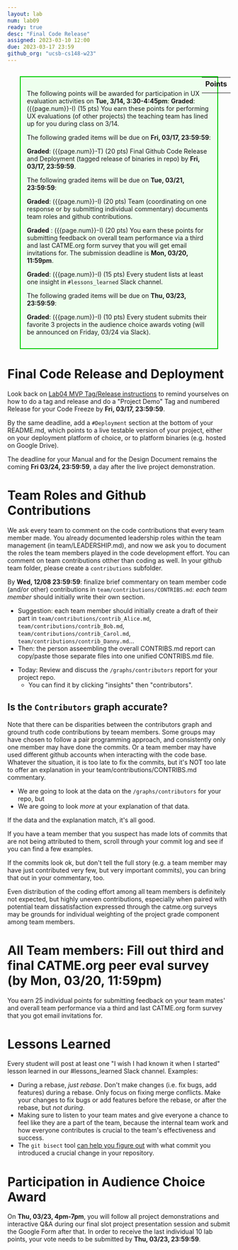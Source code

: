```yaml
---
layout: lab
num: lab09
ready: true
desc: "Final Code Release"
assigned: 2023-03-10 12:00
due: 2023-03-17 23:59
github_org: "ucsb-cs148-w23"
---
```


<style>
div.grade { margin: 2em; padding: 1em; border: 2px solid #0c0; background-color: #efe; }   
</style>

<div style="float:right; width: auto;">

<table style="margin-top:1em;">
<tr>
   <th>Points</th>
</tr>
<tr>
   <td class="pointCount"></td>
</tr>
</table>

</div>

<div class="grade" markdown="1">

The following points will be awarded for participation in UX evaluation activities on **Tue, 3/14, 3:30-4:45pm**:
**Graded**: ({{page.num}}-I) (15 pts) You earn these points for performing UX evaluations (of other projects) the teaching team has lined up for you during class on 3/14.   

The following graded items will be due on **Fri, 03/17, 23:59:59**: 

**Graded**: ({{page.num}}-T) (20 pts) Final Github Code Release and Deployment (tagged release of binaries in repo) by **Fri, 03/17, 23:59:59**.


The following graded items will be due on **Tue, 03/21, 23:59:59**: 

**Graded**: ({{page.num}}-I) (20 pts) Team (coordinating on one response or by submitting individual commentary) documents team roles and github contributions.

**Graded** : ({{page.num}}-I) (20 pts) You earn these points for submitting feedback on overall team performance via a third and last CATME.org form survey that you will get email invitations for. The submission deadline is **Mon, 03/20, 11:59pm**.

**Graded**: ({{page.num}}-I) (15 pts) Every student lists at least one insight in `#lessons_learned` Slack channel.

The following graded items will be due on **Thu, 03/23, 23:59:59**: 

**Graded**: ({{page.num}}-I) (10 pts) Every student submits their favorite 3 projects in the audience choice awards voting (will be announced on Friday, 03/24 via Slack). 

</div>



# Final Code Release and Deployment

Look back on [Lab04 MVP Tag/Release instructions](https://ucsb-cs148.github.io/w23/lab/lab04/) to remind yourselves on how to do a tag and release and do a "Project Demo" Tag and numbered Release for your Code Freeze by **Fri, 03/17, 23:59:59**.

By the same deadline, add a `#Deployment` section at the bottom of your README.md, which points to a live testable version of your project, either on your deployment platform of choice, or to platform binaries (e.g. hosted on Google Drive). 

The deadline for your Manual and for the Design Document remains the coming **Fri 03/24, 23:59:59**, a day after the live project demonstration.

# Team Roles and Github Contributions

We ask every team to comment on the code contributions that every team member made. You already documented leadership roles within the team management (in team/LEADERSHIP.md), and now we ask you to document the roles the team members played in the code development effort. You can comment on team contributions otther than coding as well. In your github team folder, please create a `contributions` subfolder. 

By **Wed, 12/08 23:59:59**: finalize brief commentary on team member code (and/or other) contributions in `team/contributions/CONTRIBS.md`: 
*each team member* should initially write their own section.    
  - Suggestion: each team member should initially create a draft of their part in `team/contributions/contrib_Alice.md`, `team/contributions/contrib_Bob.md`, `team/contributions/contrib_Carol.md`, `team/contributions/contrib_Danny.md`...
  - Then: the person asseembling the overall CONTRIBS.md report can copy/paste those separate files into one unified CONTRIBS.md file.
* Today: Review and discuss the `/graphs/contributors` report for your project repo.    
  - You can find it by clicking "insights" then "contributors".
  
## Is the `Contributors` graph accurate?

Note that there can be disparities between the contributors graph and ground truth code contributions by teeam members. Some groups may have chosen to follow a pair programming approach, and consistently only one member may have done the commits. Or a team member may have used different github accounts when interacting with the code base. Whatever the situation, it is too late to fix the commits, but it's NOT too late to offer an explanation in your team/contributions/CONTRIBS.md commentary.
* We are going to look at the data on the `/graphs/contributors` for your repo, but
* We are going to look *more* at your explanation of that data.

If the data and the explanation match, it's all good.

If you have a team member that you suspect has made lots of commits that are not being attributed to them, 
scroll through your commit log and see if you can find a few examples.

If the commits look ok, but don't tell the full story (e.g. a team member may have just contributed very few, but very important commits), you can bring that out in your commentary, too. 

Even distribution of the coding effort among all team members is definitely not expected, but highly uneven contributions, especially when paired with potential team dissatisfaction expressed through the catme.org surveys may be grounds for individual weighting of the project grade component among team members.   

# All Team members: Fill out third and final CATME.org peer eval survey (by **Mon, 03/20, 11:59pm**)

You earn 25 individual points for submitting feedback on your team mates' and overall team performance via a third and last CATME.org form survey that you got email invitations for. 


# Lessons Learned 

Every student will post at least one "I wish I had known it when I started" lesson learned in our #lessons_learned Slack channel. 
Examples: 
* During a rebase, *just rebase*.  Don't make changes (i.e. fix bugs, add features) during a rebase. Only focus on fixing merge conflicts. Make your changes to fix bugs or add features before the rebase, or after the rebase, but *not during*.
* Making sure to listen to your team mates and give everyone a chance to feel like they are a part of the team, because the internal team work and how everyone contributes is crucial to the team's effectiveness and success. 
* The `git bisect` tool [can help you figure out](https://git-scm.com/docs/git-bisect) with what commit you introduced a crucial change in your repository. 


# Participation in Audience Choice Award

On **Thu, 03/23, 4pm-7pm**, you will follow all project demonstrations and interactive Q&A during our final slot project presentation session and submit the Google Form after that.  In order to receive the last individual 10 lab points, your vote needs to be submitted by **Thu, 03/23, 23:59:59**.  